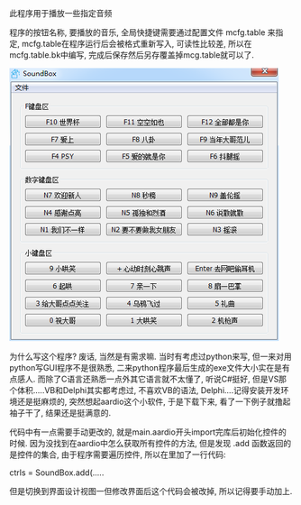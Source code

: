 此程序用于播放一些指定音频

程序的按钮名称, 要播放的音乐, 全局快捷键需要通过配置文件 mcfg.table 来指定, mcfg.table在程序运行后会被格式重新写入, 可读性比较差, 所以在mcfg.table.bk中编写, 完成后保存然后另存覆盖掉mcg.table就可以了. 

![Image 程序界面](./main.png)

为什么写这个程序?
废话, 当然是有需求嘛. 当时有考虑过python来写, 但一来对用python写GUI程序不是很熟悉, 二来python程序最后生成的exe文件大小实在是有点感人. 而除了C语言还熟悉一点外其它语言就不太懂了, 听说C#挺好, 但是VS那个体积.....VB和Delphi其实都考虑过, 不喜欢VB的语法, Delphi....记得安装开发环境还是挺麻烦的, 突然想起aardio这个小软件, 于是下载下来, 看了一下例子就撸起袖子干了, 结果还是挺满意的. 

代码中有一点需要手动更改的, 就是main.aardio开头import完库后初始化控件的时候. 因为没找到在aardio中怎么获取所有控件的方法, 但是发现 .add 函数返回的是控件的集合, 由于程序需要遍历控件, 所以在里加了一行代码:

ctrls = SoundBox.add(.....

但是切换到界面设计视图一但修改界面后这个代码会被改掉, 所以记得要手动加上. 



